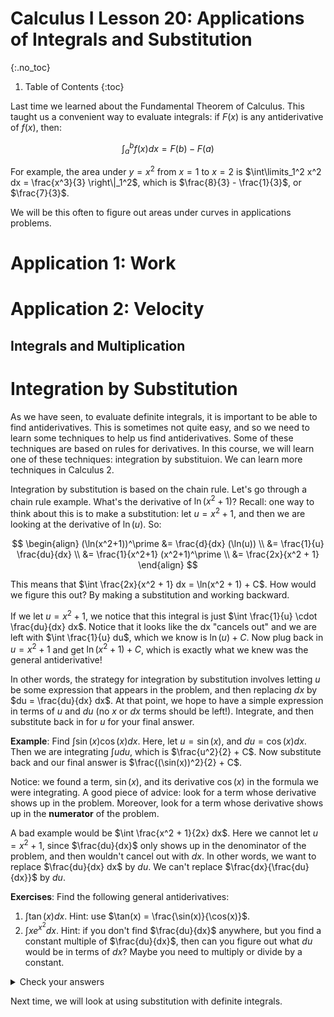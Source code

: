# Calculus I Lesson 20: Applications of Integrals and Substitution
{:.no_toc}

1. Table of Contents
{:toc}

Last time we learned about the Fundamental Theorem of Calculus. This taught us a convenient way to evaluate integrals: if $F(x)$ is any antiderivative of $f(x)$, then:

$$
\int_a^b f(x) dx = F(b) - F(a)
$$

For example, the area under $y = x^2$ from $x = 1$ to $x = 2$ is $\int\limits_1^2 x^2 dx = \frac{x^3}{3} \right\|_1^2$, which is $\frac{8}{3} - \frac{1}{3}$, or $\frac{7}{3}$.

We will be this often to figure out areas under curves in applications problems.

# Application 1: Work

<div class="youtube-container">

</div>


# Application 2: Velocity

<div class="youtube-container">

</div>



## Integrals and Multiplication

# Integration by Substitution

<div class="youtube-container">

</div>

As we have seen, to evaluate definite integrals, it is important to be able to find antiderivatives. This is sometimes not quite easy, and so we need to learn some techniques to help us find antiderivatives. Some of these techniques are based on rules for derivatives. In this course, we will learn one of these techniques: integration by substituion. We can learn more techniques in Calculus 2.

Integration by substitution is based on the chain rule. Let's go through a chain rule example. What's the derivative of $\ln(x^2 + 1)$? Recall: one way to think about this is to make a substitution: let $u = x^2 + 1$, and then we are looking at the derivative of $\ln(u)$. So:

$$
\begin{align}
(\ln(x^2+1))^\prime &= \frac{d}{dx} (\ln(u)) \\
&= \frac{1}{u} \frac{du}{dx} \\
&= \frac{1}{x^2+1} (x^2+1)^\prime \\
&= \frac{2x}{x^2 + 1}
\end{align}
$$

This means that $\int \frac{2x}{x^2 + 1} dx = \ln(x^2 + 1) + C$. How would we figure this out? By making a substitution and working backward.

If we let $u = x^2 + 1$, we notice that this integral is just $\int \frac{1}{u} \cdot \frac{du}{dx} dx$. Notice that it looks like the dx "cancels out" and we are left with $\int \frac{1}{u} du$, which we know is $\ln(u) + C$. Now plug back in $u = x^2 + 1$ and get $\ln(x^2 + 1) + C$, which is exactly what we knew was the general antiderivative!

In other words, the strategy for integration by substitution involves letting $u$ be some expression that appears in the problem, and then replacing $dx$ by $du = \frac{du}{dx} dx$. At that point, we hope to have a simple expression in terms of $u$ and $du$ (no $x$ or $dx$ terms should be left!). Integrate, and then substitute back in for $u$ for your final answer.

**Example**: Find $\int \sin(x) \cos(x) dx$. Here, let $u = \sin(x)$, and $du = \cos(x) dx$. Then we are integrating $\int u du$, which is $\frac{u^2}{2} + C$. Now substitute back and our final answer is $\frac{(\sin(x))^2}{2} + C$.

Notice: we found a term, $\sin(x)$, and its derivative $\cos(x)$ in the formula we were integrating. A good piece of advice: look for a term whose derivative shows up in the problem. Moreover, look for a term whose derivative shows up in the **numerator** of the problem.

A bad example would be $\int \frac{x^2 + 1}{2x} dx$. Here we cannot let $u = x^2 + 1$, since $\frac{du}{dx}$ only shows up in the denominator of the problem, and then wouldn't cancel out with $dx$. In other words, we want to replace $\frac{du}{dx} dx$ by $du$. We can't replace $\frac{dx}{\frac{du}{dx}}$ by $du$.

**Exercises**: Find the following general antiderivatives:

1. $\int \tan(x) dx$. Hint: use $\tan(x) = \frac{\sin(x)}{\cos(x)}$.
2. $\int xe^{x^2} dx$. Hint: if you don't find $\frac{du}{dx}$ anywhere, but you find a constant multiple of $\frac{du}{dx}$, then can you figure out what $du$ would be in terms of $dx$? Maybe you need to multiply or divide by a constant.

<details>
    <summary>Check your answers</summary>
    <ol>
        <li>Let $u = \cos(x)$, and then $du = -\sin(x) dx$. Pull out the negative and we are integrating $-\int \frac{du}{u}$, which is $-\ln(\cos(x)) + C$. One of the rules for logarithms tells us that $-\ln(\cos(x)) = \ln(\sec(x))$, and so the final answer is usually written as $\ln(\sec(x)) + C$.</li>
        <li>Let $u = x^2$. Then $du = 2x dx$, or $\frac{du}{2} = x dx$. Since we are integrating $e^{x^2} \cdot (x dx)$, when we make our substitution we get $\int \frac{e^u}{2} du$, which is $\frac{1}{2}e^u + C$. Substituting back, our final answer is $\frac{1}{2} e^{x^2} + C$.
    </ol>
</details>

Next time, we will look at using substitution with definite integrals.
